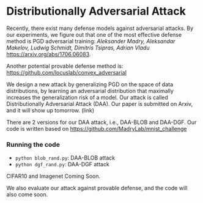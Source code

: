 # Distributionally Adversarial Attack

Recently, there exist many defense models against adversarial attacks. By our experiments, we figure out that one of the 
most effective defense method is PGD adversarial training:
*Aleksander Madry, Aleksandar Makelov, Ludwig Schmidt, Dimitris Tsipras, Adrian Vladu* <br>
https://arxiv.org/abs/1706.06083.

Another potential provable defense method is:
https://github.com/locuslab/convex_adversarial

We design a new attack by generalizing PGD on the space of data distributions, by learning an adversarial distribution that maximally increases the generalization risk of a model. Our attack is called Distributionally Adversarial Attack (DAA). Our paper is submitted on Arxiv, and it will show up tomorrow. (link)

There are 2 versions for our DAA attack, i.e., DAA-BLOB and DAA-DGF. Our code is written based on https://github.com/MadryLab/mnist_challenge

### Running the code
- `python blob_rand.py`: DAA-BLOB attack
- `python dgf_rand.py`: DAA-DGF attack

CIFAR10 and Imagenet Coming Soon.

We also evaluate our attack against provable defense, and the code will also come soon.
